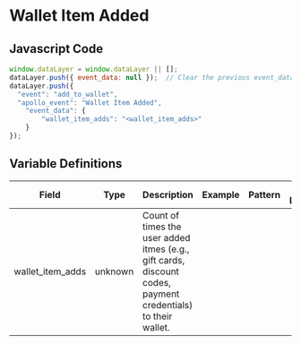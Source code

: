 # Wallet Item Added

### 

## Javascript Code
```js
window.dataLayer = window.dataLayer || [];
dataLayer.push({ event_data: null });  // Clear the previous event_data object.
dataLayer.push({
  "event": "add_to_wallet",
  "apollo_event": "Wallet Item Added",
    "event_data": {
        "wallet_item_adds": "<wallet_item_adds>"
    }
});
```

## Variable Definitions

|Field|Type|Description|Example|Pattern|Min Length|Max Length|Minimum|Maximum|Multiple Of|
| --- | --- | --- | --- | --- | --- | --- | --- | --- | --- |
|wallet_item_adds|unknown|Count of times the user added itmes \(e.g., gift cards, discount codes, payment credentials\) to their wallet.||||||||




